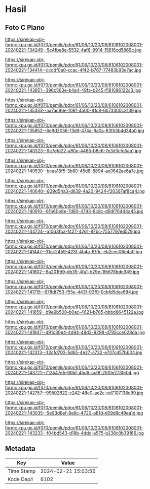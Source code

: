 # Hasil

## Foto C Plano

https://sirekap-obj-formc.kpu.go.id/f070/pemilu/pdpr/61/06/10/20/08/6106102008001-20240221-134249--5c4fbe8e-5532-4af6-9914-15816cd5869c.jpg

https://sirekap-obj-formc.kpu.go.id/f070/pemilu/pdpr/61/06/10/20/08/6106102008001-20240221-134414--ccddf0a0-ccac-4f42-b767-77483b93e7ac.jpg

https://sirekap-obj-formc.kpu.go.id/f070/pemilu/pdpr/61/06/10/20/08/6106102008001-20240221-143851--396c563e-b4a4-49fa-b245-f181086122c3.jpg

https://sirekap-obj-formc.kpu.go.id/f070/pemilu/pdpr/61/06/10/20/08/6106102008001-20240221-135333--aa7ac96e-f08f-4a00-81c8-6073300c3139.jpg

https://sirekap-obj-formc.kpu.go.id/f070/pemilu/pdpr/61/06/10/20/08/6106102008001-20240221-135852--6e9d2056-13d9-474a-9a0a-63fb3b4d34a0.jpg

https://sirekap-obj-formc.kpu.go.id/f070/pemilu/pdpr/61/06/10/20/08/6106102008001-20240221-140323--9c7efe22-a80e-4465-b8c6-7e3d3cfe5aa1.jpg

https://sirekap-obj-formc.kpu.go.id/f070/pemilu/pdpr/61/06/10/20/08/6106102008001-20240221-140530--bcaa18f5-3b80-45d8-8894-ae0642ae6a7e.jpg

https://sirekap-obj-formc.kpu.go.id/f070/pemilu/pdpr/61/06/10/20/08/6106102008001-20240221-140640--839d54a3-d639-4a20-9424-f30367af8ca4.jpg

https://sirekap-obj-formc.kpu.go.id/f070/pemilu/pdpr/61/06/10/20/08/6106102008001-20240221-140910--81b60e8e-7d80-4793-8c8c-d9df76444a45.jpg

https://sirekap-obj-formc.kpu.go.id/f070/pemilu/pdpr/61/06/10/20/08/6106102008001-20240221-144724--a1063fba-f427-4261-87bc-7557797ed579.jpg

https://sirekap-obj-formc.kpu.go.id/f070/pemilu/pdpr/61/06/10/20/08/6106102008001-20240221-141447--31ac2459-423f-4b4a-810c-eb2cec08e4a0.jpg

https://sirekap-obj-formc.kpu.go.id/f070/pemilu/pdpr/61/06/10/20/08/6106102008001-20240221-141602--6a201fd9-db35-4fa1-b29e-1fb678bdc949.jpg

https://sirekap-obj-formc.kpu.go.id/f070/pemilu/pdpr/61/06/10/20/08/6106102008001-20240221-141715--678df753-f55e-443f-93f9-0cbfd5dee684.jpg

https://sirekap-obj-formc.kpu.go.id/f070/pemilu/pdpr/61/06/10/20/08/6106102008001-20240221-141859--b9e9b500-b0ac-4621-b785-bbbd8645122a.jpg

https://sirekap-obj-formc.kpu.go.id/f070/pemilu/pdpr/61/06/10/20/08/6106102008001-20240221-141947--d91c30e4-4d94-48d3-9298-d795cce028da.jpg

https://sirekap-obj-formc.kpu.go.id/f070/pemilu/pdpr/61/06/10/20/08/6106102008001-20240221-142313--32cfd703-5db5-4e27-a732-e707cd57bb04.jpg

https://sirekap-obj-formc.kpu.go.id/f070/pemilu/pdpr/61/06/10/20/08/6106102008001-20240221-143721--712447e5-90bf-45d6-ac9f-25f0e273fe04.jpg

https://sirekap-obj-formc.kpu.go.id/f070/pemilu/pdpr/61/06/10/20/08/6106102008001-20240221-142757--99502822-c242-48c0-ae2c-ed7107138c99.jpg

https://sirekap-obj-formc.kpu.go.id/f070/pemilu/pdpr/61/06/10/20/08/6106102008001-20240221-143035--5e93d8ef-9e6c-4720-a81d-d09d8c49ea1d.jpg

https://sirekap-obj-formc.kpu.go.id/f070/pemilu/pdpr/61/06/10/20/08/6106102008001-20240221-143233--f04bd543-d18b-4ddc-a575-b238c0b39166.jpg


## Metadata

| Key        | Value               |
| ---------- | ------------------- |
| Time Stamp | 2024-02-21 15:03:56 |
| Kode Dapil | 6102                |



